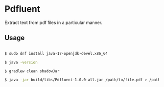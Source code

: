 # Pdfluent

Extract text from pdf files in a particular manner.



## Usage

```bash

$ sudo dnf install java-17-openjdk-devel.x86_64

$ java -version

$ gradlew clean shadowJar

$ java -jar build/libs/Pdfluent-1.0.0-all.jar /path/to/file.pdf > /path/to/file.txt

```





